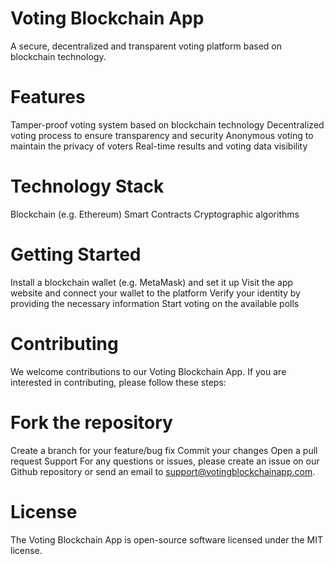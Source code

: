 # Voting Blockchain App
A secure, decentralized and transparent voting platform based on blockchain technology.

# Features
Tamper-proof voting system based on blockchain technology
Decentralized voting process to ensure transparency and security
Anonymous voting to maintain the privacy of voters
Real-time results and voting data visibility

# Technology Stack
Blockchain (e.g. Ethereum)
Smart Contracts
Cryptographic algorithms

# Getting Started
Install a blockchain wallet (e.g. MetaMask) and set it up
Visit the app website and connect your wallet to the platform
Verify your identity by providing the necessary information
Start voting on the available polls

# Contributing
We welcome contributions to our Voting Blockchain App. If you are interested in contributing, please follow these steps:

# Fork the repository
Create a branch for your feature/bug fix
Commit your changes
Open a pull request
Support
For any questions or issues, please create an issue on our Github repository or send an email to support@votingblockchainapp.com.

# License
The Voting Blockchain App is open-source software licensed under the MIT license.
